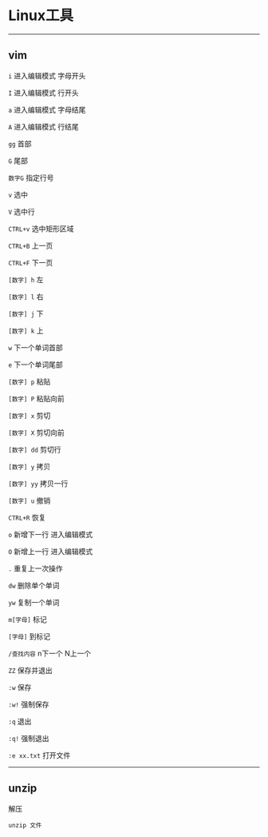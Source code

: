 # Linux工具

---

## vim

`i` 进入编辑模式 字母开头

`I` 进入编辑模式 行开头

`a` 进入编辑模式 字母结尾

`A` 进入编辑模式 行结尾


`gg` 首部

`G` 尾部

`数字G` 指定行号


`v` 选中

`V` 选中行

`CTRL+v` 选中矩形区域


`CTRL+B` 上一页

`CTRL+F` 下一页

`[数字] h` 左

`[数字] l` 右

`[数字] j` 下

`[数字] k` 上

`w` 下一个单词首部

`e` 下一个单词尾部


`[数字] p` 粘贴

`[数字] P` 粘贴向前

`[数字] x` 剪切

`[数字] X` 剪切向前

`[数字] dd` 剪切行

`[数字] y` 拷贝

`[数字] yy` 拷贝一行

`[数字] u` 撤销

`CTRL+R` 恢复

`o` 新增下一行 进入编辑模式

`O` 新增上一行 进入编辑模式

`.` 重复上一次操作

`dw` 删除单个单词

`yw` 复制一个单词


`m[字母]` 标记

`[字母]` 到标记


`/查找内容` n下一个 N上一个


`ZZ` 保存并退出

`:w` 保存

`:w!` 强制保存

`:q` 退出

`:q!` 强制退出


`:e xx.txt` 打开文件


---
## unzip

解压

```shell
unzip 文件
```


